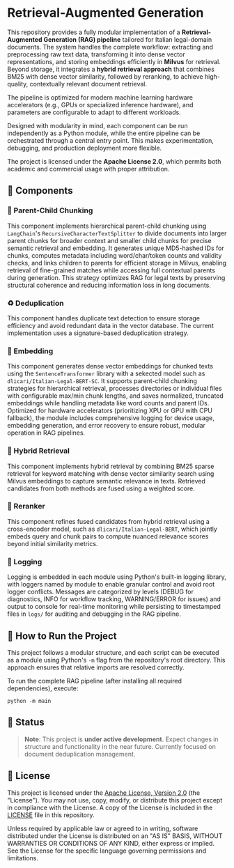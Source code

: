 # Retrieval-Augmented Generation

This repository provides a fully modular implementation of a **Retrieval-Augmented Generation (RAG) pipeline** tailored for Italian legal-domain documents. The system handles the complete workflow: extracting and preprocessing raw text data, transforming it into dense vector representations, and storing embeddings efficiently in **Milvus** for retrieval. Beyond storage, it integrates a **hybrid retrieval approach** that combines BM25 with dense vector similarity, followed by reranking, to achieve high-quality, contextually relevant document retrieval.  

The pipeline is optimized for modern machine learning hardware accelerators (e.g., GPUs or specialized inference hardware), and parameters are configurable to adapt to different workloads.

Designed with modularity in mind, each component can be run independently as a Python module, while the entire pipeline can be orchestrated through a central entry point. This makes experimentation, debugging, and production deployment more flexible.  

The project is licensed under the **Apache License 2.0**, which permits both academic and commercial usage with proper attribution.

## 🧱 Components

### 🔗 Parent-Child Chunking
This component implements hierarchical parent-child chunking using `LangChain`'s `RecursiveCharacterTextSplitter` to divide documents into larger parent chunks for broader context and smaller child chunks for precise semantic retrieval and embedding. It generates unique MD5-hashed IDs for chunks, computes metadata including word/char/token counts and validity checks, and links children to parents for efficient storage in Milvus, enabling retrieval of fine-grained matches while accessing full contextual parents during generation. This strategy optimizes RAG for legal texts by preserving structural coherence and reducing information loss in long documents.

### ♻️ Deduplication

This component handles duplicate text detection to ensure storage efficiency and avoid redundant data in the vector database. The current implementation uses a signature-based deduplication strategy.

### 🧬 Embedding

This component generates dense vector embeddings for chunked texts using the `SentenceTransformer` library with a sekected model such as `dlicari/Italian-Legal-BERT-SC`. It supports parent-child chunking strategies for hierarchical retrieval, processes directories or individual files with configurable max/min chunk lengths, and saves normalized, truncated embeddings while handling metadata like word counts and parent IDs. Optimized for hardware accelerators (prioritizing XPU or GPU with CPU fallback), the module includes comprehensive logging for device usage, embedding generation, and error recovery to ensure robust, modular operation in RAG pipelines.

### 🔀 Hybrid Retrieval

This component implements hybrid retrieval by combining BM25 sparse retrieval for keyword matching with dense vector similarity search using Milvus embeddings to capture semantic relevance in texts. Retrieved candidates from both methods are fused using a weighted score.

### 🎯 Reranker

This component refines fused candidates from hybrid retrieval using a cross-encoder model, such as `dlicari/Italian-Legal-BERT`, which jointly embeds query and chunk pairs to compute nuanced relevance scores beyond initial similarity metrics.

### 📝 Logging

Logging is embedded in each module using Python's built-in logging library, with loggers named by module to enable granular control and avoid root logger conflicts. Messages are categorized by levels (DEBUG for diagnostics, INFO for workflow tracking, WARNING/ERROR for issues) and output to console for real-time monitoring while persisting to timestamped files in `logs/` for auditing and debugging in the RAG pipeline.
 
## 🚀 How to Run the Project

This project follows a modular structure, and each script can be executed as a module using Python's `-m` flag from the repository's root directory. This approach ensures that relative imports are resolved correctly.  

To run the complete RAG pipeline (after installing all required dependencies), execute:

```
python -m main
```

## 🚧 Status

> **Note**: This project is **under active development**. Expect changes in structure and functionality in the near future. Currently focused on document deduplication management.

## 📄 License

This project is licensed under the [Apache License, Version 2.0](https://www.apache.org/licenses/LICENSE-2.0) (the "License"). You may not use, copy, modify, or distribute this project except in compliance with the License. A copy of the License is included in the [LICENSE](./LICENSE) file in this repository.

Unless required by applicable law or agreed to in writing, software distributed under the License is distributed on an "AS IS" BASIS, WITHOUT WARRANTIES OR CONDITIONS OF ANY KIND, either express or implied. See the License for the specific language governing permissions and limitations.
